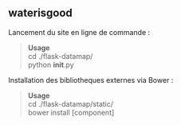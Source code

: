 waterisgood
-------------
Lancement du site en ligne de commande : 

> **Usage**  
> cd ./flask-datamap/  
> python __init__.py  


Installation des bibliotheques externes via Bower :

> **Usage**  
> cd ./flask-datamap/static/  
> bower install [component]  
